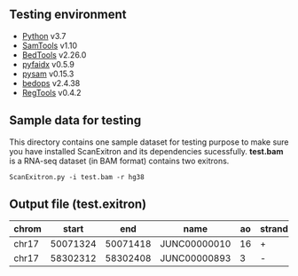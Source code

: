 Testing environment
---
* [Python](https://www.python.org) v3.7
* [SamTools](http://www.htslib.org/) v1.10
* [BedTools](https://bedtools.readthedocs.io/en/latest/) v2.26.0
* [pyfaidx](https://github.com/mdshw5/pyfaidx) v0.5.9
* [pysam](https://github.com/pysam-developers/pysam) v0.15.3
* [bedops](https://bedops.readthedocs.io/en/latest/) v2.4.38
* [RegTools](https://github.com/griffithlab/regtools) v0.4.2


Sample data for testing
---
This directory contains one sample dataset for testing purpose to make sure you have installed ScanExitron and its dependencies sucessfully. __test.bam__ is a RNA-seq dataset (in BAM format) contains two exitrons. 

```
ScanExitron.py -i test.bam -r hg38
```

Output file (test.exitron)
---
|chrom|start|end|name|ao|strand|gene_symbol|length|splice_site|gene_id|pso|psi|dp|total_junctions|
|---|---|---|---|---|---|---|---|---|---|---|---|---|---|
|chr17|50071324|50071418|JUNC00000010|16|+|ITGA3|93|GT-AG|ENSG00000005884.15|0.02674|0.97326|598|104499|
|chr17|58302312|58302408|JUNC00000893|3|-|BZRAP1|95|GT-AG|ENSG00000005379.13|0.03371|0.96629|89|104499|
